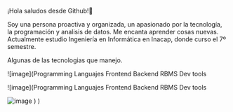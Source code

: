 ¡Hola saludos desde Github!👋 

Soy una persona proactiva y organizada, un apasionado por la tecnología, la programación y analisis de datos. Me encanta aprender cosas nuevas. Actualmente estudio Ingeniería en Informática en Inacap, donde curso el 7º semestre.

Algunas de las tecnologias que manejo.
				
				
				
				
				
				
				
				
![image](Programming Languajes	Frontend	Backend	RBMS	Dev tools
				
				
				
				
				
				
				
				
				
				
![image](Programming Languajes	Frontend	Backend	RBMS	Dev tools
				
				
				
				
				
				
				
				
				
				
![image](https://github.com/user-attachments/assets/5d4b53bd-4175-4756-b274-8909c7b41896)
)
)
				



